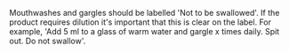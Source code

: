 Mouthwashes and gargles should be labelled 'Not to be swallowed'. If the product requires dilution it's important that this is clear on the label. For example, 'Add 5 ml to a glass of warm water and gargle x times daily. Spit out. Do not swallow'.
